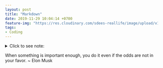 ```yaml
---
layout: post
title: "Markdown"
date: 2019-11-29 10:04:14 +0700
feature-img: "https://res.cloudinary.com/sdees-reallife/image/upload/v1555658919/sample_feature_img.png"
tags:
- Coding
---
```


<details>
<summary>Click to see note:</summary>

Collapsible Markdown

```html
<details>
<summary>Click to see note:</summary>

Collapsible Markdown
</details>
```
</details>

<i class="fa fa-child" style="color:plum"></i>

When something is important enough, you do it even if the odds are not in your favor. ~ Elon Musk
